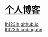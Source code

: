 # [个人博客](https://lh123lh.coding.me)
[lh123lh.github.io](https://lh123lh.github.io)
<br/>
[lh123lh.coding.me](https://lh123lh.coding.me)
